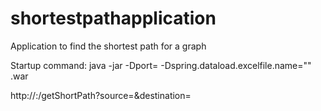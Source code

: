 # shortestpathapplication
Application to find the shortest path for a graph


Startup command: java -jar -Dport=<port number> -Dspring.dataload.excelfile.name="<Excel file path for data load>" <Application war filename>.war

http://<hostname>:<port number>/getShortPath?source=<Source Node>&destination=<Destination Node>
